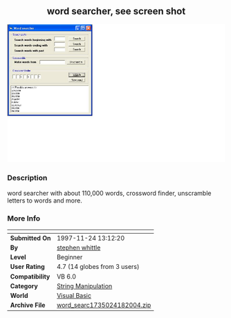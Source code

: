 ﻿<div align="center">

## word searcher, see screen shot

<img src="PIC200441819136760.JPG">
</div>

### Description

word searcher with about 110,000 words, crossword finder, unscramble letters to words and more.
 
### More Info
 


<span>             |<span>
---                |---
**Submitted On**   |1997-11-24 13:12:20
**By**             |[stephen whittle](https://github.com/Planet-Source-Code/PSCIndex/blob/master/ByAuthor/stephen-whittle.md)
**Level**          |Beginner
**User Rating**    |4.7 (14 globes from 3 users)
**Compatibility**  |VB 6\.0
**Category**       |[String Manipulation](https://github.com/Planet-Source-Code/PSCIndex/blob/master/ByCategory/string-manipulation__1-5.md)
**World**          |[Visual Basic](https://github.com/Planet-Source-Code/PSCIndex/blob/master/ByWorld/visual-basic.md)
**Archive File**   |[word\_searc1735024182004\.zip](https://github.com/Planet-Source-Code/stephen-whittle-word-searcher-see-screen-shot__1-53249/archive/master.zip)








